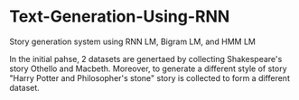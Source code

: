 # Text-Generation-Using-RNN
Story generation system using RNN LM, Bigram LM, and HMM LM

In the initial pahse, 2 datasets are genertaed by collecting Shakespeare's story Othello and Macbeth.
Moreover, to generate a different style of story "Harry Potter and Philosopher's stone" story is collected to form a different dataset.

